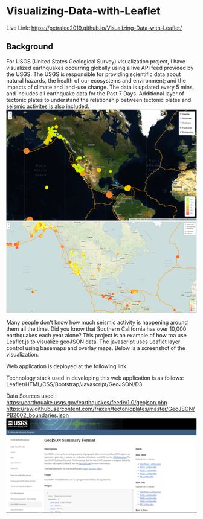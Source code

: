 
# Visualizing-Data-with-Leaflet
Live Link: https://petralee2019.github.io/Visualizing-Data-with-Leaflet/
## Background
For USGS (United States Geological Survey) visualization project, I have visualized earthquakes occurring globally using a live API feed provided by the USGS. The USGS is responsible for providing scientific data about natural hazards, the health of our ecosystems and environment; and the impacts of climate and land-use change. The data is updated every 5 mins, and includes all earthquake data for the Past 7 Days. Additional layer of tectonic plates to understand the relationship between tectonic plates and seismic activites is also included. 
![alt tag](https://github.com/PetraLee2019/Visualizing-Data-with-Leaflet/blob/master/Images/Satellite.png?raw=true)
![alt tag](https://github.com/PetraLee2019/Visualizing-Data-with-Leaflet/blob/master/Images/Map.png?raw=true)

Many people don't know how much seismic activity is happening around them all the time. Did you know that Southern California has over 10,000 earthquakes each year alone? This project is an example of how toa use Leaflet.js to visualize geoJSON data. The javascript uses Leaflet layer control using basemaps and overlay maps. Below is a screenshot of the visualization. 

Web application is deployed at the following link:
<!-- --------------------------add link-------------------------- -->
<!-- -------------heat map---------------- -->

Technology stack used in developing this web application is as follows:
Leaflet/HTML/CSS/Bootstrap/Javascript/GeoJSON/D3

Data Sources used :
https://earthquake.usgs.gov/earthquakes/feed/v1.0/geojson.php
https://raw.githubusercontent.com/fraxen/tectonicplates/master/GeoJSON/PB2002_boundaries.json
![alt tag](https://github.com/PetraLee2019/Visualizing-Data-with-Leaflet/blob/master/Images/Data.png?raw=true)
